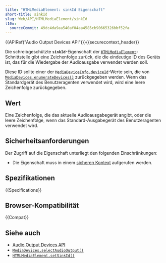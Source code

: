 ```yaml
---
title: "HTMLMediaElement: sinkId Eigenschaft"
short-title: sinkId
slug: Web/API/HTMLMediaElement/sinkId
l10n:
  sourceCommit: 49dc4da9aa540af04aa4585cb90665326bbf52fa
---
```


{{APIRef("Audio Output Devices API")}}{{securecontext_header}}

Die schreibgeschützte **`sinkId`**-Eigenschaft der [`HTMLMediaElement`](/de/docs/Web/API/HTMLMediaElement)-Schnittstelle gibt eine Zeichenfolge zurück, die die eindeutige ID des Geräts ist, das für die Wiedergabe der Audioausgabe verwendet werden soll.

Diese ID sollte einer der [`MediaDeviceInfo.deviceId`](/de/docs/Web/API/MediaDeviceInfo/deviceId)-Werte sein, die von [`MediaDevices.enumerateDevices()`](/de/docs/Web/API/MediaDevices/enumerateDevices) zurückgegeben werden. Wenn das Standardgerät des Benutzeragenten verwendet wird, wird eine leere Zeichenfolge zurückgegeben.

## Wert

Eine Zeichenfolge, die das aktuelle Audioausgabegerät angibt, oder die leere Zeichenfolge, wenn das Standard-Ausgabegerät des Benutzeragenten verwendet wird.

## Sicherheitsanforderungen

Der Zugriff auf die Eigenschaft unterliegt den folgenden Einschränkungen:

- Die Eigenschaft muss in einem [sicheren Kontext](/de/docs/Web/Security/Secure_Contexts) aufgerufen werden.

## Spezifikationen

{{Specifications}}

## Browser-Kompatibilität

{{Compat}}

## Siehe auch

- [Audio Output Devices API](/de/docs/Web/API/Audio_Output_Devices_API)
- [`MediaDevices.selectAudioOutput()`](/de/docs/Web/API/MediaDevices/selectAudioOutput)
- [`HTMLMediaElement.setSinkId()`](/de/docs/Web/API/HTMLMediaElement/setSinkId)
